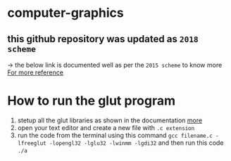 # computer-graphics
## this github repository was updated as `2018 scheme`<br/>
-> the below link is documented well as per the `2015 scheme` to know more<br/>
[For more reference](https://shankarrajagopal.github.io/)

# How to run the glut program
 1. stetup all the glut libraries as shown in the documentation [more](https://www.opengl.org/)
2. open your text editor and create a new file with `.c extension`
3. run the code from the terminal using this command
   `gcc filename.c -lfreeglut -lopengl32 -lglu32 -lwinmm -lgdi32`
 and then run this code
 `./a`
